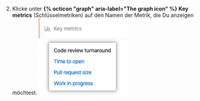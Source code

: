 2. Klicke unter **{% octicon "graph" aria-label="The graph icon" %} Key metrics** (Schlüsselmetriken) auf den Namen der Metrik, die Du anzeigen möchtest. ![Liste der Schlüsselmetriken](/assets/images/help/insights/key-metrics-list.png)